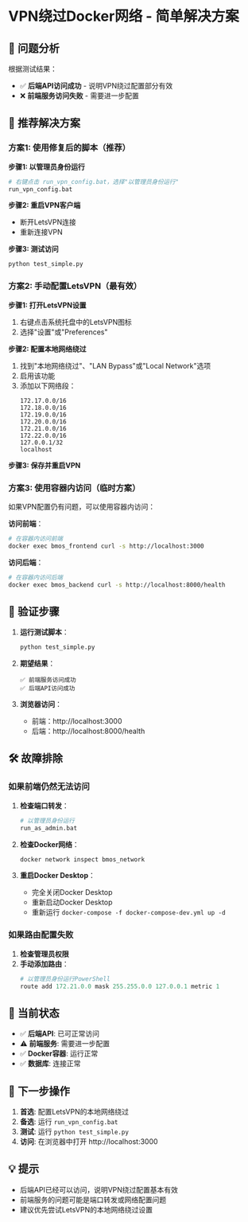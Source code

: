 # VPN绕过Docker网络 - 简单解决方案

## 🎯 问题分析
根据测试结果：
- ✅ **后端API访问成功** - 说明VPN绕过配置部分有效
- ❌ **前端服务访问失败** - 需要进一步配置

## 🔧 推荐解决方案

### 方案1: 使用修复后的脚本（推荐）

**步骤1: 以管理员身份运行**
```bash
# 右键点击 run_vpn_config.bat，选择"以管理员身份运行"
run_vpn_config.bat
```

**步骤2: 重启VPN客户端**
- 断开LetsVPN连接
- 重新连接VPN

**步骤3: 测试访问**
```bash
python test_simple.py
```

### 方案2: 手动配置LetsVPN（最有效）

**步骤1: 打开LetsVPN设置**
1. 右键点击系统托盘中的LetsVPN图标
2. 选择"设置"或"Preferences"

**步骤2: 配置本地网络绕过**
1. 找到"本地网络绕过"、"LAN Bypass"或"Local Network"选项
2. 启用该功能
3. 添加以下网络段：
   ```
   172.17.0.0/16
   172.18.0.0/16
   172.19.0.0/16
   172.20.0.0/16
   172.21.0.0/16
   172.22.0.0/16
   127.0.0.1/32
   localhost
   ```

**步骤3: 保存并重启VPN**

### 方案3: 使用容器内访问（临时方案）

如果VPN配置仍有问题，可以使用容器内访问：

**访问前端**：
```bash
# 在容器内访问前端
docker exec bmos_frontend curl -s http://localhost:3000
```

**访问后端**：
```bash
# 在容器内访问后端
docker exec bmos_backend curl -s http://localhost:8000/health
```

## 🧪 验证步骤

1. **运行测试脚本**：
   ```bash
   python test_simple.py
   ```

2. **期望结果**：
   ```
   ✅ 前端服务访问成功
   ✅ 后端API访问成功
   ```

3. **浏览器访问**：
   - 前端：http://localhost:3000
   - 后端：http://localhost:8000/health

## 🛠️ 故障排除

### 如果前端仍然无法访问
1. **检查端口转发**：
   ```bash
   # 以管理员身份运行
   run_as_admin.bat
   ```

2. **检查Docker网络**：
   ```bash
   docker network inspect bmos_network
   ```

3. **重启Docker Desktop**：
   - 完全关闭Docker Desktop
   - 重新启动Docker Desktop
   - 重新运行 `docker-compose -f docker-compose-dev.yml up -d`

### 如果路由配置失败
1. **检查管理员权限**
2. **手动添加路由**：
   ```powershell
   # 以管理员身份运行PowerShell
   route add 172.21.0.0 mask 255.255.0.0 127.0.0.1 metric 1
   ```

## 🎯 当前状态

- ✅ **后端API**: 已可正常访问
- ⚠️ **前端服务**: 需要进一步配置
- ✅ **Docker容器**: 运行正常
- ✅ **数据库**: 连接正常

## 📝 下一步操作

1. **首选**: 配置LetsVPN的本地网络绕过
2. **备选**: 运行 `run_vpn_config.bat`
3. **测试**: 运行 `python test_simple.py`
4. **访问**: 在浏览器中打开 http://localhost:3000

## 💡 提示

- 后端API已经可以访问，说明VPN绕过配置基本有效
- 前端服务的问题可能是端口转发或网络配置问题
- 建议优先尝试LetsVPN的本地网络绕过设置






